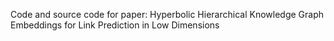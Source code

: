 Code and source code for paper: Hyperbolic Hierarchical Knowledge Graph Embeddings for Link Prediction in Low Dimensions
